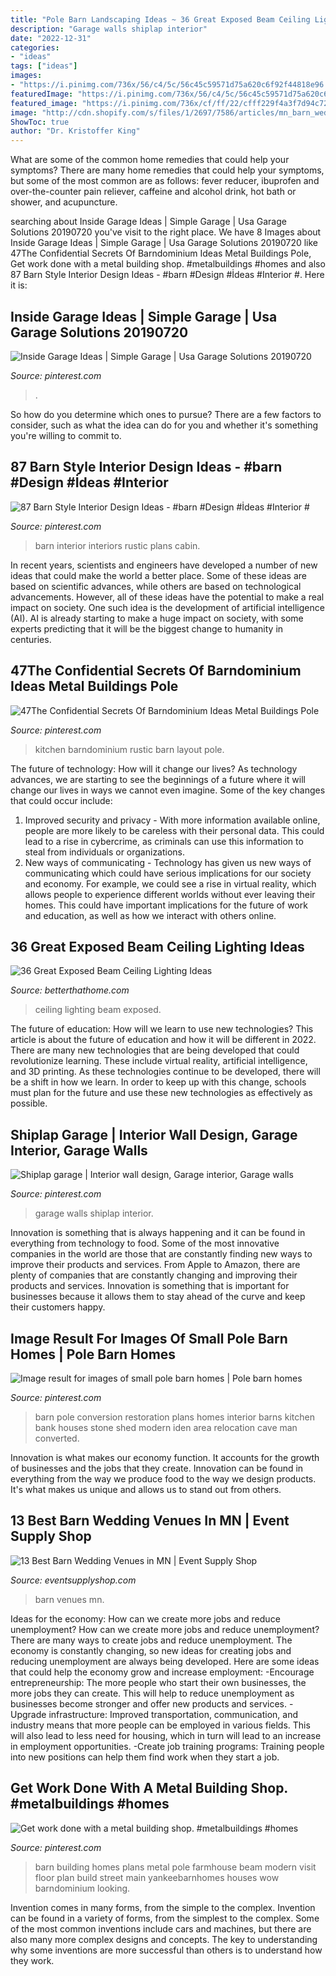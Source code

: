 ```yaml
---
title: "Pole Barn Landscaping Ideas ~ 36 Great Exposed Beam Ceiling Lighting Ideas"
description: "Garage walls shiplap interior"
date: "2022-12-31"
categories:
- "ideas"
tags: ["ideas"]
images:
- "https://i.pinimg.com/736x/56/c4/5c/56c45c59571d75a620c6f92f44818e96.jpg"
featuredImage: "https://i.pinimg.com/736x/56/c4/5c/56c45c59571d75a620c6f92f44818e96.jpg"
featured_image: "https://i.pinimg.com/736x/cf/ff/22/cfff229f4a3f7d94c72243263f7b76c3.jpg"
image: "http://cdn.shopify.com/s/files/1/2697/7586/articles/mn_barn_wedding_venues_1200x1200.jpg?v=1531939852"
ShowToc: true
author: "Dr. Kristoffer King"
---
```



What are some of the common home remedies that could help your symptoms?
There are many home remedies that could help your symptoms, but some of the most common are as follows: fever reducer, ibuprofen and over-the-counter pain reliever, caffeine and alcohol drink, hot bath or shower, and acupuncture.

	

		
searching about Inside Garage Ideas | Simple Garage | Usa Garage Solutions 20190720 you've visit to the right place. We have 8 Images about Inside Garage Ideas | Simple Garage | Usa Garage Solutions 20190720 like 47The Confidential Secrets Of Barndominium Ideas Metal Buildings Pole, Get work done with a metal building shop. #metalbuildings #homes and also 87 Barn Style Interior Design Ideas - #barn #Design #İdeas #Interior #. Here it is:
		
    
## Inside Garage Ideas | Simple Garage | Usa Garage Solutions 20190720

<img loading=lazy src="https://i.pinimg.com/736x/cf/ff/22/cfff229f4a3f7d94c72243263f7b76c3.jpg" onerror="this.onerror=null;this.src='https://tse2.mm.bing.net/th?id=OIP.uH_1gs0KpiVPO_jILWh8oQHaHa&amp;pid=15.1';" alt="Inside Garage Ideas | Simple Garage | Usa Garage Solutions 20190720">

_Source: pinterest.com_

>. 

	

So how do you determine which ones to pursue? There are a few factors to consider, such as what the idea can do for you and whether it's something you're willing to commit to.

    
## 87 Barn Style Interior Design Ideas - #barn #Design #İdeas #Interior #

<img loading=lazy src="https://i.pinimg.com/736x/56/c4/5c/56c45c59571d75a620c6f92f44818e96.jpg" onerror="this.onerror=null;this.src='https://tse2.mm.bing.net/th?id=OIP.y938YPfgyy2qyx8g-hRo6AHaLI&amp;pid=15.1';" alt="87 Barn Style Interior Design Ideas - #barn #Design #İdeas #Interior #">

_Source: pinterest.com_

>barn interior interiors rustic plans cabin. 

	

In recent years, scientists and engineers have developed a number of new ideas that could make the world a better place. Some of these ideas are based on scientific advances, while others are based on technological advancements. However, all of these ideas have the potential to make a real impact on society. One such idea is the development of artificial intelligence (AI). AI is already starting to make a huge impact on society, with some experts predicting that it will be the biggest change to humanity in centuries.

    
## 47The Confidential Secrets Of Barndominium Ideas Metal Buildings Pole

<img loading=lazy src="https://i.pinimg.com/736x/ee/a1/0a/eea10a2e3945600c6bc2cf9d8aa0f1c8.jpg" onerror="this.onerror=null;this.src='https://tse4.mm.bing.net/th?id=OIP.bQAIKpjj5I4JHPY3B79a0QHaKX&amp;pid=15.1';" alt="47The Confidential Secrets Of Barndominium Ideas Metal Buildings Pole">

_Source: pinterest.com_

>kitchen barndominium rustic barn layout pole. 

	

The future of technology: How will it change our lives?
As technology advances, we are starting to see the beginnings of a future where it will change our lives in ways we cannot even imagine. Some of the key changes that could occur include: 
1. Improved security and privacy - With more information available online, people are more likely to be careless with their personal data. This could lead to a rise in cybercrime, as criminals can use this information to steal from individuals or organizations. 
2. New ways of communicating - Technology has given us new ways of communicating which could have serious implications for our society and economy. For example, we could see a rise in virtual reality, which allows people to experience different worlds without ever leaving their homes. This could have important implications for the future of work and education, as well as how we interact with others online. 

    
## 36 Great Exposed Beam Ceiling Lighting Ideas

<img loading=lazy src="https://betterthathome.com/wp-content/uploads/2017/10/2-exposed-beam-ceiling-lighting-ideas.jpg" onerror="this.onerror=null;this.src='https://tse2.mm.bing.net/th?id=OIP.vlx02HgYYgbwPq4gTz0HqAHaLH&amp;pid=15.1';" alt="36 Great Exposed Beam Ceiling Lighting Ideas">

_Source: betterthathome.com_

>ceiling lighting beam exposed. 

	

The future of education: How will we learn to use new technologies?
This article is about the future of education and how it will be different in 2022. There are many new technologies that are being developed that could revolutionize learning. These include virtual reality, artificial intelligence, and 3D printing. As these technologies continue to be developed, there will be a shift in how we learn. In order to keep up with this change, schools must plan for the future and use these new technologies as effectively as possible.

    
## Shiplap Garage | Interior Wall Design, Garage Interior, Garage Walls

<img loading=lazy src="https://i.pinimg.com/736x/b9/96/30/b99630bf0f4fab3d16e6da78784ae667--garage.jpg" onerror="this.onerror=null;this.src='https://tse3.mm.bing.net/th?id=OIP.B4RXO1LC4F8984X-qNnEngHaJ3&amp;pid=15.1';" alt="Shiplap garage | Interior wall design, Garage interior, Garage walls">

_Source: pinterest.com_

>garage walls shiplap interior. 

	

Innovation is something that is always happening and it can be found in everything from technology to food. Some of the most innovative companies in the world are those that are constantly finding new ways to improve their products and services. From Apple to Amazon, there are plenty of companies that are constantly changing and improving their products and services. Innovation is something that is important for businesses because it allows them to stay ahead of the curve and keep their customers happy.

    
## Image Result For Images Of Small Pole Barn Homes | Pole Barn Homes

<img loading=lazy src="https://i.pinimg.com/736x/c9/81/ab/c981abda1f1de21dcaf81284d59c470c.jpg" onerror="this.onerror=null;this.src='https://tse4.mm.bing.net/th?id=OIP.l2rhkq8AMv_C9v4YIfBGxgHaFj&amp;pid=15.1';" alt="Image result for images of small pole barn homes | Pole barn homes">

_Source: pinterest.com_

>barn pole conversion restoration plans homes interior barns kitchen bank houses stone shed modern iden area relocation cave man converted. 

	

Innovation is what makes our economy function. It accounts for the growth of businesses and the jobs that they create. Innovation can be found in everything from the way we produce food to the way we design products. It's what makes us unique and allows us to stand out from others.

    
## 13 Best Barn Wedding Venues In MN | Event Supply Shop

<img loading=lazy src="http://cdn.shopify.com/s/files/1/2697/7586/articles/mn_barn_wedding_venues_1200x1200.jpg?v=1531939852" onerror="this.onerror=null;this.src='https://tse4.mm.bing.net/th?id=OIP.c6H0iOAAP5Ou7pZNL__DbgHaEh&amp;pid=15.1';" alt="13 Best Barn Wedding Venues in MN | Event Supply Shop">

_Source: eventsupplyshop.com_

>barn venues mn. 

	

Ideas for the economy: How can we create more jobs and reduce unemployment?
How can we create more jobs and reduce unemployment?
There are many ways to create jobs and reduce unemployment. The economy is constantly changing, so new ideas for creating jobs and reducing unemployment are always being developed. Here are some ideas that could help the economy grow and increase employment: 
-Encourage entrepreneurship: The more people who start their own businesses, the more jobs they can create. This will help to reduce unemployment as businesses become stronger and offer new products and services. 
-Upgrade infrastructure: Improved transportation, communication, and industry means that more people can be employed in various fields. This will also lead to less need for housing, which in turn will lead to an increase in employment opportunities. 
-Create job training programs: Training people into new positions can help them find work when they start a job.

    
## Get Work Done With A Metal Building Shop. #metalbuildings #homes

<img loading=lazy src="https://i.pinimg.com/736x/a8/32/07/a832079dc9fce613417f94474933ef47.jpg" onerror="this.onerror=null;this.src='https://tse1.mm.bing.net/th?id=OIP.IvmaNGR7n9ylF0q-Aj4P5QHaLH&amp;pid=15.1';" alt="Get work done with a metal building shop. #metalbuildings #homes">

_Source: pinterest.com_

>barn building homes plans metal pole farmhouse beam modern visit floor plan build street main yankeebarnhomes houses wow barndominium looking. 

	

Invention comes in many forms, from the simple to the complex.
Invention can be found in a variety of forms, from the simplest to the complex. Some of the most common inventions include cars and machines, but there are also many more complex designs and concepts. The key to understanding why some inventions are more successful than others is to understand how they work.

